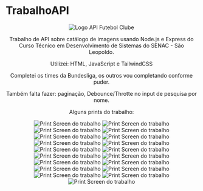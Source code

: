 # TrabalhoAPI

<div align="center">
    <img src="/SRC/img/logo4.png" alt="Logo API Futebol Clube">

Trabalho de API sobre catálogo de imagens usando Node.js e Express do Curso Técnico em Desenvolvimento de Sistemas do SENAC - São Leopoldo.  
  
    
Utilizei: HTML, JavaScript e TailwindCSS    
  
  
Completei os times da Bundesliga, os outros vou completando conforme puder.  
  
    
Também falta fazer: paginação, Debounce/Throtte no input de pesquisa por nome.  
  
    
Alguns prints do trabalho:

<img src="/SRC/img/prints-readme/1.png" alt="Print Screen do trabalho">
<img src="/SRC/img/prints-readme/2.png" alt="Print Screen do trabalho">
<img src="/SRC/img/prints-readme/3.png" alt="Print Screen do trabalho">
<img src="/SRC/img/prints-readme/4.png" alt="Print Screen do trabalho">
<img src="/SRC/img/prints-readme/5.png" alt="Print Screen do trabalho">
<img src="/SRC/img/prints-readme/6.png" alt="Print Screen do trabalho">
<img src="/SRC/img/prints-readme/7.png" alt="Print Screen do trabalho">
<img src="/SRC/img/prints-readme/8.png" alt="Print Screen do trabalho">
<img src="/SRC/img/prints-readme/9.png" alt="Print Screen do trabalho">
<img src="/SRC/img/prints-readme/10.png" alt="Print Screen do trabalho">
<img src="/SRC/img/prints-readme/11.png" alt="Print Screen do trabalho">
<img src="/SRC/img/prints-readme/12.png" alt="Print Screen do trabalho">
<img src="/SRC/img/prints-readme/13.png" alt="Print Screen do trabalho">
<img src="/SRC/img/prints-readme/14.png" alt="Print Screen do trabalho">
<img src="/SRC/img/prints-readme/15.png" alt="Print Screen do trabalho">
<img src="/SRC/img/prints-readme/16.png" alt="Print Screen do trabalho">
<img src="/SRC/img/prints-readme/17.png" alt="Print Screen do trabalho">
<img src="/SRC/img/prints-readme/18.png" alt="Print Screen do trabalho">
<img src="/SRC/img/prints-readme/19.png" alt="Print Screen do trabalho">
</div>